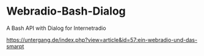 # Webradio-Bash-Dialog
A Bash  API with Dialog  for Internetradio 

https://untergang.de/index.php?view=article&id=57:ein-webradio-und-das-smarpt
